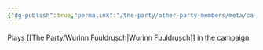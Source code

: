 ```yaml
---
{"dg-publish":true,"permalink":"/the-party/other-party-members/meta/caleb-hamlet/","tags":["Player"],"updated":"2025-03-01T21:16:13.474+00:00"}
---
```


Plays [[The Party/Wurinn Fuuldrusch\|Wurinn Fuuldrusch]] in the campaign. 